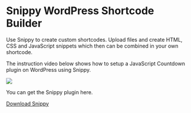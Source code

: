 # Snippy WordPress Shortcode Builder

Use Snippy to create custom shortcodes. Upload files and create HTML, CSS and JavaScript snippets which then can be combined in your own shortcode.

The instruction video below shows how to setup a JavaScript Countdown plugin on WordPress using Snippy.

[![](http://tickcounterplugin.com/envato/snippy-tick-video.png)](https://www.youtube.com/watch?v=S7JjNq6feK0)

You can get the Snippy plugin here.

[Download Snippy](https://wordpress.org/plugins/snippy/)